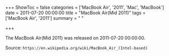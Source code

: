 +++
ShowToc = false
categories = ['MacBook Air', '2011', 'Mac', 'MacBook']
date = 2011-07-20 00:00:00
title = "MacBook Air(Mid 2011)"
tags = ['MacBook Air', '2011']
summary = " "

+++

The MacBook Air(Mid 2011) was released on 2011-07-20 00:00:00.

Source: `https://en.wikipedia.org/wiki/MacBook_Air_(Intel-based)`


